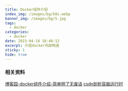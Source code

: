 ```yaml
---
title: Docker组件介绍
index_img: /images/bg/k8s.webp
banner_img: /images/bg/5.jpg
tags:
  - docker
categories:
  - docker
date: 2023-04-18 18:40:12
excerpt: 介绍docker内部构造
sticky: 1
hide: true
---
```



### 相关资料

[博客园-docker组件介绍-简单明了无废话](https://www.cnblogs.com/menkeyi/p/13784429.html)
[csdn剖析容器运行时](https://blog.csdn.net/m0_57776598/article/details/126963904)
